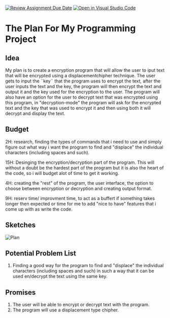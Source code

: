 [![Review Assignment Due Date](https://classroom.github.com/assets/deadline-readme-button-8d59dc4de5201274e310e4c54b9627a8934c3b88527886e3b421487c677d23eb.svg)](https://classroom.github.com/a/o-Yg1ufA)
[![Open in Visual Studio Code](https://classroom.github.com/assets/open-in-vscode-c66648af7eb3fe8bc4f294546bfd86ef473780cde1dea487d3c4ff354943c9ae.svg)](https://classroom.github.com/online_ide?assignment_repo_id=10647305&assignment_repo_type=AssignmentRepo)
# The Plan For My Programming Project

<!-- USE THIS TEMPLATE TO PLAN YOUR PROJECT - REMEMBER TO "COMMIT" YOUR CHANGES TO THIS FILE! FEEL FREE TO CHANGE ANYTHING OR ADD ANY SECTIONS THAT YOU NEED TO HELP YOU TO PLAN THE PROJECT -->

<!-- INSTRUCTIONS: https://vuxcode.netlify.app/new/pr1/lessons/major-project-brief/ -->

## Idea

My plan is to create a encryption program that will allow the user to iput text that will be encrypted using a displacementchipher technique. The user gets to input 
the ¨key¨ that the program uses to encrypt the text, after the user inputs the text and the key, the program will then encrypt the text and output it and the key used for the encryption to the user. The program will also have an option for the user to decrypt text that was encrypted using this program, in "decryption-mode" the program will ask for the encrypted text and the key that was used to encrypt it and then using both it will decrypt and display the text.
<!-- INSERT YOUR EXPLANATION FOR YOUR IDEA HERE -->

## Budget

2H: research, finding the types of commands that i need to use and simply figure out what way i want the program to find and "displace" the individual characters (including spaces and such).

15H: Desinging the encryption/decryption part of the program. This will without a doubt be the hardest part of the program but it is also the heart of the code, so i will budget alot of time to get it working.

4H: creating the "rest" of the program, the user interface, the option to choose between encryption or decryption and creating output format.

9H: reserv time/ improvment time, to act as a buffert if something takes longer then expected or time for me to add "nice to have" features that i come up with as write the code.

<!-- TRY TO BREAK YOUR IDEA DOWN INTO SMALLER PARTS AND GUESS HOW MUCH TIME EACH STEP WILL TAKE -->

## Sketches


![Plan](https://user-images.githubusercontent.com/129106031/228047098-a007eb46-6b11-4965-a42c-edd26c5a011a.png)



<!-- INSERT YOUR IMAGES IN THE REPOSITORY / OPTIONAL: COPY THE SYNTAX ABOVE TO ADD YOUR OWN IMAGES IN "MARKDOWN" -->

## Potential Problem List

1. Finding a good way for the program to find and "displace" the individual characters (including spaces and such) in such a way that it can be used en/decrypt the text using the same key.

<!-- WRITE A LIST OF PROBLEMS THAT YOU THINK YOU WILL HAVE TO TRY AND SOLVE DURING THE PROJECT -->

## Promises

1. The user will be able to encrypt or decrypt text with the program.
2. The program will use a displacement type chipher.

<!-- WRITE A LIST OF PROMISES FOR WHAT THE USER WILL BE ABLE TO DO IN THE PROGRAM; BE OPEN AND HONEST! WHAT DO YOU THINK YOU CAN DO BEFORE THE DEADLINE -->



<!-- MAKE SUGGESTIONS FOR WHAT THE PROGRAM WILL NOT BE ABLE TO DO. WHAT MIGHT A USER EXPECT TO DO WITH YOUR PROGRAM THAT YOU DON'T THINK WILL BE POSSIBLE TO DO BEFORE THE DEADLINE. WRITE A CLEAR LIST OF THINGS -->

